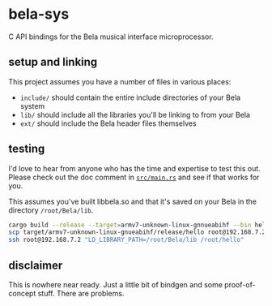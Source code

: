 # bela-sys

C API bindings for the Bela musical interface microprocessor.

## setup and linking

This project assumes you have a number of files in various places:

- `include/` should contain the entire include directories of your Bela system
- `lib/` should include all the libraries you'll be linking to from your Bela
- `ext/` should include the Bela header files themselves

## testing

I'd love to hear from anyone who has the time and expertise to test this out.
Please check out the doc comment in
[`src/main.rs`](/andrewcsmith/bela-sys/tree/master/src/main.rs) and see if
that works for you.

This assumes you've built libbela.so and that it's saved on your Bela in
the directory `/root/Bela/lib`.

```bash
cargo build --release --target=armv7-unknown-linux-gnnueabihf --bin hello
scp target/armv7-unknown-linux-gnueabihf/release/hello root@192.168.7.2:/root/hello
ssh root@192.168.7.2 "LD_LIBRARY_PATH=/root/Bela/lib /root/hello"
```

## disclaimer

This is nowhere near ready. Just a little bit of bindgen and some
proof-of-concept stuff. There are problems.

